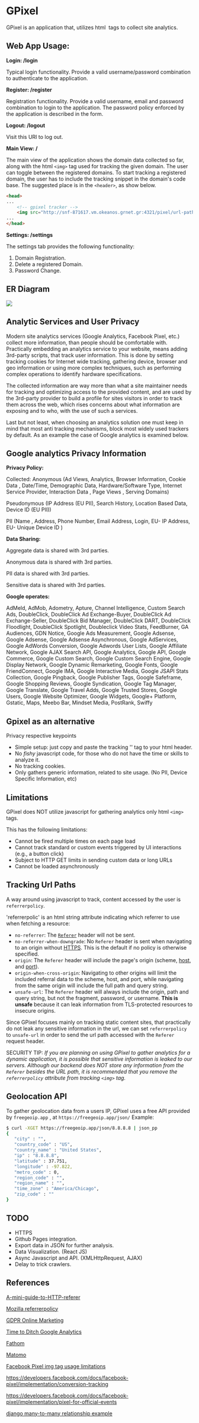 # GPixel

GPixel is an application that, utilizes html <img> tags to collect site analytics.

## Web App Usage:

**Login: /login**

Typical login functionality. Provide a valid username/password combination to authenticate to the application.

**Register: /register**

Registration functionality. Provide a valid username, email and password combination to login to the application. The password policy enforced by the application is described in the form.

**Logout: /logout**

Visit this URI to log out.

**Main View: /**

The main view of the application shows the domain data collected so far, along with the html `<img>` tag used for tracking the given domain. The user can toggle between the registered domains. To start tracking a registered domain, the user has to include the tracking snippet in the domain's code base. The suggested place is in the `<header>`, as show below.

```html
<head>
...
    <!-- gpixel tracker -->
    <img src="http://snf-871617.vm.okeanos.grnet.gr:4321/pixel/url-path" referrerpolicy="unsafe-url"  height="1" width="1" style="display:none">
...
</head>
```

**Settings: /settings**

The settings tab provides the following functionality:

1. Domain Registration.
2. Delete a registered Domain.
3. Password Change.

## ER Diagram

![](./static/er_gpixel.png)

## Analytic Services and User Privacy 

Modern site analytics services (Google Analytics, Facebook Pixel, etc.) collect more information, than people should be comfortable with. Practically embedding an analytics service to your website, means adding 3rd-party scripts, that track user information. This is done by setting tracking cookies for Internet wide tracking, gathering device, browser and geo  information or using more complex techniques, such as performing complex operations to identify hardware specifications.

The collected information are way more than what a site maintainer needs for tracking and optimizing access to the provided content, and are used by the 3rd-party provider to build a profile for sites visitors in order to track them across the web, which rises concerns about what information are exposing and to who, with the use of such a services.

Last but not least, when choosing an analytics solution one must keep in mind that most anti tracking mechanisms, block most widely used trackers by default. As an example the case of Google analytics is examined below.

## Google analytics Privacy Information

**Privacy Policy:**

Collected: Anonymous (Ad Views, Analytics, Browser Information, Cookie Data , Date/Time,  Demographic Data, Hardware/Software Type, Internet Service Provider,  Interaction Data , Page Views , Serving Domains)

Pseudonymous (IP Address (EU PII), Search History, Location Based Data, Device ID (EU PII))

PII (Name , Address, Phone Number, Email Address, Login, EU- IP Address, EU- Unique Device ID )

**Data Sharing:**

Aggregate data is shared with 3rd parties.

Anonymous data is shared with 3rd parties.

PII data is shared with 3rd parties.

Sensitive data is shared with 3rd parties.

**Google operates:**

AdMeld, AdMob, Adometry, Apture, Channel Intelligence,  Custom Search Ads, DoubleClick, DoubleClick Ad Exchange-Buyer,  DoubleClick Ad Exchange-Seller, DoubleClick Bid Manager, DoubleClick  DART, DoubleClick Floodlight, DoubleClick Spotlight, Doubleclick Video  Stats, FeedBurner, GA Audiences, GDN Notice, Google Ads Measurement,  Google Adsense, Google Adsense, Google Adsense Asynchronous, Google  AdServices, Google AdWords Conversion, Google Adwords User Lists, Google Affiliate Network, Google AJAX Search API, Google Analytics, Google  API, Google Commerce, Google Custom Search, Google Custom Search Engine, Google Display Network, Google Dynamic Remarketing, Google Fonts,  Google FriendConnect, Google IMA, Google Interactive Media, Google JSAPI Stats Collection, Google Pingback, Google Publisher Tags, Google  Safeframe, Google Shopping Reviews, Google Syndication, Google Tag  Manager, Google Translate, Google Travel Adds, Google Trusted Stores,  Google Users, Google Website Optimizer, Google Widgets, Google+  Platform, Gstatic, Maps, Meebo Bar, Mindset Media, PostRank, Swiffy

## Gpixel as an alternative

Privacy respective keypoints

- Simple setup: just copy and paste the tracking '<img>' tag to your html header.
- No *fishy* javascript code, for those who do not have the time or skills to analyze it.
- No tracking cookies.
- Only gathers generic information, related to site usage. (No PII, Device Specific Information, etc)

## Limitations

GPixel does NOT utilize javascript for gathering analytics only html `<img>` tags.

This has the following limitations:

- Cannot be fired multiple times on each page load
- Cannot track standard or custom events triggered by UI interactions (e.g., a button click)
- Subject to HTTP GET limits in sending custom data or long URLs 
- Cannot be loaded asynchronously

## Tracking Url Paths

A way around using javascript to track, content accessed by the user is `referrerpolicy`.

'referrerpolic' is an html string attribute indicating which referrer to use when fetching a resource: 

- `no-referrer`: The [`Referer`](https://developer.mozilla.org/en-US/docs/Web/HTTP/Headers/Referer) header will not be sent.
- `no-referrer-when-downgrade`: No `Referer` header is sent when navigating to an origin without [HTTPS](https://developer.mozilla.org/en-US/docs/Glossary/HTTPS). This is the default if no policy is otherwise specified.
- `origin`: The `Referer` header will include the page's origin (scheme, [host](https://developer.mozilla.org/en-US/docs/Glossary/host), and [port](https://developer.mozilla.org/en-US/docs/Glossary/port)).
- `origin-when-cross-origin`: Navigating to other origins will limit the included referral data to the scheme, host, and port,  while navigating from the same origin will include the full path and  query string.
- `unsafe-url`: The `Referer` header will always include the origin, path and query string, but not the fragment, password, or username. **This is unsafe** because it can leak information from TLS-protected resources to insecure origins.

Since GPixel focuses mainly on tracking static content sites, that practically do not leak any sensitive information in the url, we can set `referrerpolicy` to `unsafe-url` in order to send the url path accessed with the `Referer` request header. 

SECURITY TIP: *If you are planning on using GPixel to gather analytics for a dynamic application, it is possible that sensitive information is leaked to our servers. Although our backend does NOT store any information from the `Referer` besides the URL path, it is recommended that you remove the `referrerpolicy` attribute from tracking `<img>` tag.*

## Geolocation API

To gather geolocation data from a users IP, GPixel uses a free API provided by  `freegeoip.app` , at `https://freegeoip.app/json/` Example:

```bash
$ curl -XGET https://freegeoip.app/json/8.8.8.8 | json_pp
{
   "city" : "",
   "country_code" : "US",
   "country_name" : "United States",
   "ip" : "8.8.8.8",
   "latitude" : 37.751,
   "longitude" : -97.822,
   "metro_code" : 0,
   "region_code" : "",
   "region_name" : "",
   "time_zone" : "America/Chicago",
   "zip_code" : ""
}
```

## TODO

- HTTPS
- Github Pages integration.
- Export data in JSON for further analysis.
- Data Visualization. (React JS)
- Async Javascript and API. (XMLHttpRequest, AJAX)
- Delay to trick crawlers.

## References

[A-mini-guide-to-HTTP-referer](https://www.pixelstech.net/article/1561789561-A-mini-guide-to-HTTP-referer)

[Mozilla referrerpolicy](https://developer.mozilla.org/en-US/docs/Web/HTML/Element/img#attr-referrerpolicy)

[GDPR Online Marketing](https://www.ionos.com/digitalguide/online-marketing/web-analytics/web-analytics-and-data-privacy/)

[Time to Ditch Google Analytics](https://www.fastcompany.com/90300072/its-time-to-ditch-google-analytics)

[Fathom](https://usefathom.com/)

[Matomo](https://matomo.org/privacy/)

[Facebook Pixel img tag usage limitations](https://developers.facebook.com/docs/facebook-pixel/advanced#installing-the-pixel-using-an-img-tag)

https://developers.facebook.com/docs/facebook-pixel/implementation/conversion-tracking

https://developers.facebook.com/docs/facebook-pixel/implementation/pixel-for-official-events

[django many-to-many relationship example](https://stackoverflow.com/questions/13390315/have-multiple-users-as-one-model-field-in-many-to-one-format-django-models)

